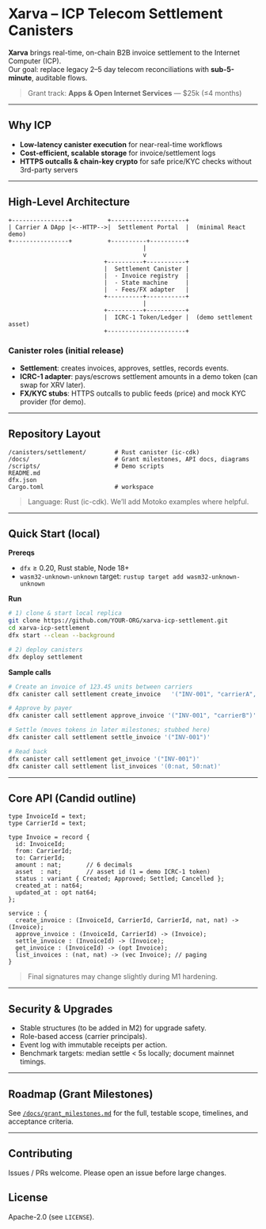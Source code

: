 # Xarva – ICP Telecom Settlement Canisters

**Xarva** brings real-time, on-chain B2B invoice settlement to the Internet Computer (ICP).  
Our goal: replace legacy 2–5 day telecom reconciliations with **sub-5-minute**, auditable flows.

> Grant track: **Apps & Open Internet Services** — $25k (≤4 months)

---

## Why ICP
- **Low-latency canister execution** for near-real-time workflows
- **Cost-efficient, scalable storage** for invoice/settlement logs
- **HTTPS outcalls & chain-key crypto** for safe price/KYC checks without 3rd-party servers

---

## High-Level Architecture

```
+----------------+          +---------------------+
| Carrier A DApp |<--HTTP-->|  Settlement Portal  |  (minimal React demo)
+----------------+          +----------+----------+
                                      |
                                      v
                           +----------+-----------+
                           |  Settlement Canister |
                           |  - Invoice registry  |
                           |  - State machine     |
                           |  - Fees/FX adapter   |
                           +----------+-----------+
                                      |
                           +----------+-----------+
                           |  ICRC-1 Token/Ledger |  (demo settlement asset)
                           +----------------------+
```

### Canister roles (initial release)
- **Settlement**: creates invoices, approves, settles, records events.
- **ICRC-1 adapter**: pays/escrows settlement amounts in a demo token (can swap for XRV later).
- **FX/KYC stubs**: HTTPS outcalls to public feeds (price) and mock KYC provider (for demo).

---

## Repository Layout

```
/canisters/settlement/        # Rust canister (ic-cdk)
/docs/                        # Grant milestones, API docs, diagrams
/scripts/                     # Demo scripts
README.md
dfx.json
Cargo.toml                    # workspace
```

> Language: Rust (ic-cdk). We’ll add Motoko examples where helpful.

---

## Quick Start (local)

**Prereqs**
- `dfx` ≥ 0.20, Rust stable, Node 18+
- `wasm32-unknown-unknown` target: `rustup target add wasm32-unknown-unknown`

**Run**
```bash
# 1) clone & start local replica
git clone https://github.com/YOUR-ORG/xarva-icp-settlement.git
cd xarva-icp-settlement
dfx start --clean --background

# 2) deploy canisters
dfx deploy settlement
```

**Sample calls**
```bash
# Create an invoice of 123.45 units between carriers
dfx canister call settlement create_invoice   '("INV-001", "carrierA", "carrierB", 123_450_000:nat, 1:nat)'

# Approve by payer
dfx canister call settlement approve_invoice '("INV-001", "carrierB")'

# Settle (moves tokens in later milestones; stubbed here)
dfx canister call settlement settle_invoice '("INV-001")'

# Read back
dfx canister call settlement get_invoice '("INV-001")'
dfx canister call settlement list_invoices '(0:nat, 50:nat)'
```

---

## Core API (Candid outline)

```did
type InvoiceId = text;
type CarrierId = text;

type Invoice = record {
  id: InvoiceId;
  from: CarrierId;
  to: CarrierId;
  amount : nat;       // 6 decimals
  asset  : nat;       // asset id (1 = demo ICRC-1 token)
  status : variant { Created; Approved; Settled; Cancelled };
  created_at : nat64;
  updated_at : opt nat64;
};

service : {
  create_invoice : (InvoiceId, CarrierId, CarrierId, nat, nat) -> (Invoice);
  approve_invoice : (InvoiceId, CarrierId) -> (Invoice);
  settle_invoice : (InvoiceId) -> (Invoice);
  get_invoice : (InvoiceId) -> (opt Invoice);
  list_invoices : (nat, nat) -> (vec Invoice); // paging
}
```

> Final signatures may change slightly during M1 hardening.

---

## Security & Upgrades
- Stable structures (to be added in M2) for upgrade safety.
- Role-based access (carrier principals).
- Event log with immutable receipts per action.
- Benchmark targets: median settle < 5s locally; document mainnet timings.

---

## Roadmap (Grant Milestones)
See [`/docs/grant_milestones.md`](./docs/grant_milestones.md) for the full, testable scope, timelines, and acceptance criteria.

---

## Contributing
Issues / PRs welcome. Please open an issue before large changes.

## License
Apache-2.0 (see `LICENSE`).

